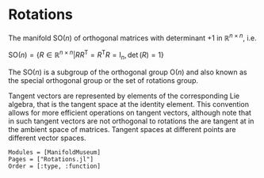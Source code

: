 # Rotations

The manifold $\mathrm{SO}(n)$ of orthogonal matrices with determinant $+1$ in $\mathbb R^{n\times n}$, i.e.

$\mathrm{SO}(n) = \bigl\{R \in \mathbb{R}^{n\times n} \big| RR^{\mathrm{T}} =
R^{\mathrm{T}}R = \mathrm{I}_n, \operatorname{det}(R) = 1 \bigr\}$

The $\mathrm{SO}(n)$ is a subgroup of the orthogonal group $\mathrm{O}(n)$ and also known as the special orthogonal group or the set of rotations group.

Tangent vectors are represented by elements of the corresponding Lie algebra, that is the tangent space at the identity element. This convention allows for more efficient operations on tangent vectors, although note that in such tangent vectors are not orthogonal to rotations the are tangent at in the ambient space of matrices. Tangent spaces at different points are different vector spaces.

```@autodocs
Modules = [ManifoldMuseum]
Pages = ["Rotations.jl"]
Order = [:type, :function]
```
